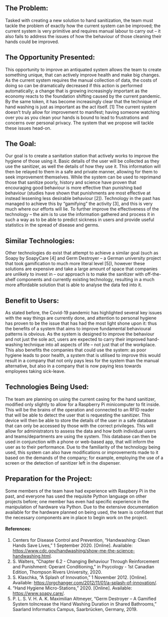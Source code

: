 ## The Problem:
Tasked with creating a new solution to hand sanitization, the team must tackle the problem of exactly how the current system can be improved; the current system is very primitive and requires manual labour to carry out – it also fails to address the issues of how the behaviour of those cleaning their hands could be improved.

## The Opportunity Presented:
This opportunity to improve an antiquated system allows the team to create something unique, that can actively improve health and make big changes. As the current system requires the manual collection of data, the costs of doing so can be dramatically decreased if this action is performed automatically; a change that is growing increasingly important as the economy reacts to the foundation shifting caused by the current pandemic. By the same token, it has become increasingly clear that the technique of hand washing is just as important as the act itself. [1] The current system doesn’t truly allow for improvement to manifest; having someone watching over you as you clean your hands is bound to lead to frustrations and concerns over personal privacy. The system that we propose will tackle these issues head-on.

## The Goal:
Our goal is to create a sanitation station that actively works to improve the hygiene of those using it. Basic details of the user will be collected as they use the sanitizer, as well the details of how they use it. This information will then be relayed to them in a safe and private manner, allowing for them to seek improvement themselves. While the system can be used to reprimand those that sanitize poorly, history and science have proven that encouraging good behaviour is more effective than punishing bad behaviour (studies have shown that punishments are most effective at instead lessening less desirable behaviour [2]). Technology in the past has managed to achieve this by “gamifying” the activity [3], and this is very much where our efforts will lie. To further improve the effectiveness of the technology – the aim is to use the information gathered and process it in such a way as to be able to predict sickness in users and provide useful statistics in the spread of disease and germs.

## Similar Technologies:
Other technologies do exist that attempt to achieve a similar goal (such as Soapy by SoapyCare [4] and Germ Destroyer – a German university project that took gamification to much more literal level [5]), however these solutions are expensive and take a large amount of space that companies are unlikely to invest in – our approach is to make the sanitizer with off-the-shelf components and currently existing technology, resulting in a much more affordable solution that is able to analyse the data fed into it. 

## Benefit to Users:
As stated before, the Covid-19 pandemic has highlighted several key issues with the way things are currently done, and attention to personal hygiene has proven to be the issue that has had the most light shone upon it: thus the benefits of a system that aims to improve fundamental behavioural patterns is obvious. As the system is designed to improve the behaviour and not just the sole act, users are expected to carry their improved hand-washing technique into all aspects of life – not just that of the workplace. This also benefits the companies that could use the system: as poor hygiene leads to poor health, a system that is utilised to improve this would result in a company that not only pays less for the system than the manual alternative, but also in a company that is now paying less towards employees taking sick-leave.

## Technologies Being Used:
The team are planning on using the current casing for the hand sanitizer, modified only slightly to allow for a Raspberry Pi minicomputer to fit inside. This will be the brains of the operation and connected to an RFID reader that will be able to detect the user that is requesting the sanitizer. This device will then be able to store the details of the user in a safe database that can only be accessed by those with the correct privileges. This will allow for administrators to assess the data and how both individual users and teams/departments are using the system. This database can then be used in conjunction with a phone or web-based app, that will inform the user as to their performance. Due to the familiarity of the technology being used, this system can also have modifications or improvements made to it based on the demands of the company; for example, employing the use of a screen or the detection of sanitizer left in the dispenser. 

## Preparation for the Project:
Some members of the team have had experience with Raspbery Pi in the past, and everyone has used the requisite Python language on other projects before; one member has even had specific experience in the manipulation of hardware via Python. Due to the extensive documentation available for the hardware planned on being used, the team is confident that the necessary components are in place to begin work on the project.


#### References:
1. 	Centers for Disease Control and Prevention, “Handwashing: Clean Hands Save Lives,” 1 September 2020. [Online]. Available: https://www.cdc.gov/handwashing/show-me-the-science-handwashing.html.
2. 	S. Walters, “Chapter 6.2 - Changing Behaviour Through Reinforcement and Punishment: Operant Conditioning,” in Psycology - 1st Canadian Edition, Thompson Rivers University, 2020. 
3.  S. Klaschka, “A Splash of Innovation,” 1 November 2012. [Online]. Available: https://orgchanger.com/2012/11/01/a-splash-of-innovation/.
4.	“Hand Hygiene Micro-Stations,” 2020. [Online]. Available: https://www.soapy.care/.
5. 	P. L. S. V. H. A. K. Maximilian Altmeyer, “Germ Destroyer – A Gamified System toIncrease the Hand Washing Duration in Shared Bathrooms,” Saarland Informatics Campus, Saarbrücken, Germany, 2019.


